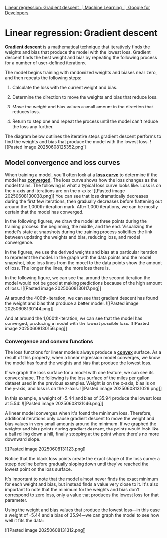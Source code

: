 [Linear regression: Gradient descent  |  Machine Learning  |  Google for Developers](https://developers.google.com/machine-learning/crash-course/linear-regression/gradient-descent)
# Linear regression: Gradient descent
[**Gradient descent**](https://developers.google.com/machine-learning/glossary#gradient-descent) is a mathematical technique that iteratively finds the weights and bias that produce the model with the lowest loss. Gradient descent finds the best weight and bias by repeating the following process for a number of user-defined iterations.

The model begins training with randomized weights and biases near zero, and then repeats the following steps:

1. Calculate the loss with the current weight and bias.
    
2. Determine the direction to move the weights and bias that reduce loss.
    
3. Move the weight and bias values a small amount in the direction that reduces loss.
    
4. Return to step one and repeat the process until the model can't reduce the loss any further.


The diagram below outlines the iterative steps gradient descent performs to find the weights and bias that produce the model with the lowest loss.
![[Pasted image 20250608125352.png]]
## Model convergence and loss curves

When training a model, you'll often look at a [**loss curve**](https://developers.google.com/machine-learning/glossary#loss-curve) to determine if the model has [**converged**](https://developers.google.com/machine-learning/glossary#convergence). The loss curve shows how the loss changes as the model trains. The following is what a typical loss curve looks like. Loss is on the y-axis and iterations are on the x-axis:
![[Pasted image 20250608130038.png]]
You can see that loss dramatically decreases during the first few iterations, then gradually decreases before flattening out around the 1,000th-iteration mark. After 1,000 iterations, we can be mostly certain that the model has converged.

In the following figures, we draw the model at three points during the training process: the beginning, the middle, and the end. Visualizing the model's state at snapshots during the training process solidifies the link between updating the weights and bias, reducing loss, and model convergence.

In the figures, we use the derived weights and bias at a particular iteration to represent the model. In the graph with the data points and the model snapshot, blue loss lines from the model to the data points show the amount of loss. The longer the lines, the more loss there is.

In the following figure, we can see that around the second iteration the model would not be good at making predictions because of the high amount of loss.
![[Pasted image 20250608130117.png]]

At around the 400th-iteration, we can see that gradient descent has found the weight and bias that produce a better model.
![[Pasted image 20250608130144.png]]

And at around the 1,000th-iteration, we can see that the model has converged, producing a model with the lowest possible loss.
![[Pasted image 20250608130156.png]]

### Convergence and convex functions

The loss functions for linear models always produce a [**convex**](https://developers.google.com/machine-learning/glossary#convex-function) surface. As a result of this property, when a linear regression model converges, we know the model has found the weights and bias that produce the lowest loss.

If we graph the loss surface for a model with one feature, we can see its convex shape. The following is the loss surface of the miles per gallon dataset used in the previous examples. Weight is on the x-axis, bias is on the y-axis, and loss is on the z-axis:
![[Pasted image 20250608131029.png]]

In this example, a weight of -5.44 and bias of 35.94 produce the lowest loss at 5.54:
![[Pasted image 20250608131046.png]]

A linear model converges when it's found the minimum loss. Therefore, additional iterations only cause gradient descent to move the weight and bias values in very small amounts around the minimum. If we graphed the weights and bias points during gradient descent, the points would look like a ball rolling down a hill, finally stopping at the point where there's no more downward slope.

![[Pasted image 20250608131123.png]]

Notice that the black loss points create the exact shape of the loss curve: a steep decline before gradually sloping down until they've reached the lowest point on the loss surface.

It's important to note that the model almost never finds the exact minimum for each weight and bias, but instead finds a value very close to it. It's also important to note that the minimum for the weights and bias don't correspond to zero loss, only a value that produces the lowest loss for that parameter.

Using the weight and bias values that produce the lowest loss—in this case a weight of -5.44 and a bias of 35.94—we can graph the model to see how well it fits the data:

![[Pasted image 20250608131312.png]]
